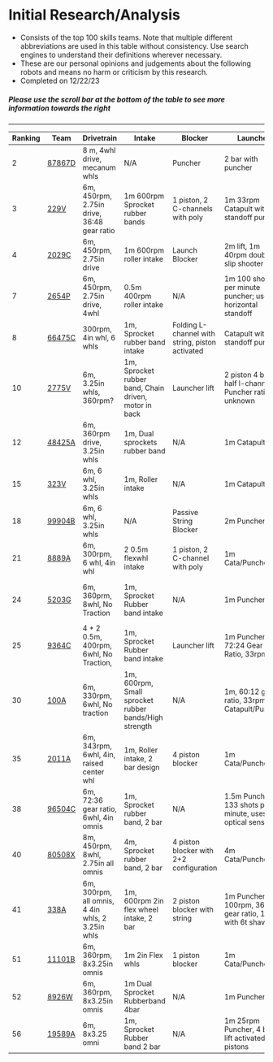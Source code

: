 # Initial Research/Analysis
- Consists of the top 100 skills teams. Note that multiple different abbreviations are used in this table without consistency. Use search engines to understand their definitions wherever necessary.
- These are our personal opinions and judgements about the following robots and means no harm or criticism by this research.
- Completed on 12/22/23

##### Please use the scroll bar at the bottom of the table to see more information towards the right
---

|Ranking|Team|Drivetrain|Intake|Blocker|Launcher|Wings|Elevation|Notes|Picture|
|-------|----|----------|------|-------|--------|-----|---------|-----|-------|
|2|[87867D](https://youtu.be/cUIaSMqhPSE)|8 m, 4whl drive, mecanum whls|N/A|Puncher|2 bar with puncher|2 piston vertical wings|Puncher elevation|Uses a PTO for puncher and blocker|![](img/87867D.png)|
|3|[229V](https://youtu.be/BGkmDeIMQyQ)|6m, 450rpm, 2.75in drive, 36:48 gear ratio|1m 600rpm Sprocket rubber bands|1 piston, 2 C-channels with poly|1m 33rpm Catapult with standoff puncher|2 piston horizontal wings|Passive elevation|Design seems a bit old|![](img/229V.png)|
|4|[2029C](https://youtu.be/tQ5A4HkNW5s)|6m, 450rpm, 2.75in drive|1m 600rpm roller intake|Launch Blocker|2m lift, 1m 40rpm double slip shooter|2p horizontal wings|Passive Elevation|Uses 2p PTO and gears for 4 bar lift|![](img/2029C.png)|
|7|[2654P](https://youtu.be/_6kc8C9XtSk)|6m, 450rpm, 2.75in drive, 4whl|0.5m 400rpm roller intake|N/A|1m 100 shots per minute puncher; uses horizontal standoff|2 piston vertical wings|N/A|Incredibly consistent puncher!|![](img/2654P.png)|
|8|[66475C](https://youtu.be/R5K78sek7Sg)|300rpm, 4in whl, 6 whls|1m, Sprocket rubber band intake|Folding L-channel with string, piston activated|Catapult with standoff puncher|2 piston horizontal wings|N/A|Like our old bot but better|![](img/66475C.png)|
|10|[2775V](https://youtu.be/2uI-MR7o6jU)|6m, 3.25in whls, 360rpm?|1m, Sprocket rubber band, Chain driven, motor in back|Launcher lift|2 piston 4 bar lift, half l-channels, Puncher ratio unknown|2 piston horizontal wings, not locking, bent polycarb|N/A|Really nice lift, odometry uses two tracking wheels|![](img/2775V.png)|
|12|[48425A](https://youtu.be/h9_-mJn-qjI)|6m, 360rpm drive, 3.25in whls|1m, Dual sprockets rubber band|N/A|1m Catapult|2 piston horizontal wings, non-locking|Passive Catapult|This is our old robot!|![](img/48425A.png)|
|15|[323V](https://youtu.be/TzGvCIaibWk)|6m, 6 whl, 3.25in whls|1m, Roller intake|N/A|1m Catapult|2 piston locking wings|Passive Catapult|Carbon Copy. Also pretty old|![](img/323V.png)|
|18|[99904B](https://youtu.be/ZNo4IFjghxU)|6m, 6 whl, 3.25in whls|N/A|Passive String Blocker|2m Puncher|2 piston locking wings|4 piston hang, B tier|Puncher is powered by PTO/Puncher between hang mech|![](img/99904B.png)|
|21|[8889A](https://youtu.be/PnQzdq1Jfc4)|6m, 300rpm, 6 whl, 4in whl|2 0.5m flexwhl intake|1 piston, 2 C-channel with poly|1m Cata/Puncher|2 piston wings|4 piston hang, B tier|Seems like a solid bot|![](img/8889A.png)|
|24|[5203G](https://youtu.be/lIZKrpuLhwg)|6m, 360prm, 8whl, No Traction|1m, Sprocket Rubber band intake|N/A|1m Puncher|2 horizontal wings/2 vertical wings|4 piston hang mech|Battery and Air tank in drivetrain/Simplicity is key|![](img/5203G.png)|
|25|[9364C](https://youtu.be/q95a-o5AVBo)|4 + 2 0.5m, 400rpm, 6whl, No Traction,|1m, Sprocket Rubber band intake|Launcher lift|1m Puncher, 72:24 Gear Ratio, 33rpm|2 horizontal wings|1 motor lift with adjustable ratchet|Unique 55W drive and no PTOs unlike others with similar design. Also has offset 4 bar.|![](img/9364C.png)|
|30|[100A](https://youtu.be/eUaXNN4vfXM)|6m, 330rpm, 6whl, No traction|1m, 600rpm, Small sprocket rubber bands/High strength|N/A|1m, 60:12 gear ratio, 33rpm Catapult/Puncher|2 horizontal locking wings|2 piston hang mech|Carbon Copy. Uses a small sprocket for intake which is unique.|![](img/100A.png)|
|35|[2011A](https://youtu.be/l17H_cC9mws)|6m, 343rpm, 6whl, 4in, raised center whl|1m, Roller intake, 2 bar design|4 piston blocker|1m Cata/Puncher|2 horizontal locking wings|4 piston blocker/hang mech|Integrated blocker/hang mech|![](img/2011A.png)|
|38|[96504C](https://youtu.be/_1HvvoY5D3w)|6m, 72:36 gear ratio, 6whl, 4in omnis|1m, Sprocket rubber band, 2 bar|N/A|1.5m Puncher, 133 shots per minute, uses optical sensor|2 horizontal wings|Long Barrier Balance|Use of optical sensor allows for maximum match load efficency|![](img/96504C.png)|
|40|[80508X](https://youtu.be/j3nqjifhSSU)|8m, 450rpm, 8whl, 2.75in all omnis|4m, Sprocket rubber band, 2 bar|4 piston blocker with 2+2 configuration|4m Cata/Puncher|2 horizontal wings|Long Barrier Balance|2nd bot to use 8m drive with PTO|![](img/80508X.png)|
|41|[338A](https://youtu.be/SUijFCc3Gv4)|6m, 300rpm, all omnis, 4 4in whls, 2 3.25in whls|1m, 600rpm 2in flex wheel intake, 2 bar|2 piston blocker with string|1m Puncher, 100rpm, 36:12 gear ratio, 12t with 6t shaved|2 horizontal wings|A tier Long Barrier Balance|Taller blockers are really important|![](img/338A.png)|
|51|[11101B](https://youtu.be/dpGNR2CLos8)|6m, 360rpm, 8x3.25in omnis|1m 2in Flex whls|1 piston blocker|1m Cata/Puncher|2 horizontal locking wings|Long Barrier Balance|Carbon Copy. Traction wheels aren't that necessary.|![](img/11101B.png)|
|52|[8926W](https://youtu.be/pSmulf8pSEA)|6m, 360rpm, 8x3.25in omnis|1m Dual Sprocket Rubberband 4bar|N/A|1m Puncher|2 horizontal wings|Long Barrier Balance|Really like the wing design, I think we could copy this aspect|![](img/8926W.png)|
|56|[19589A](https://youtu.be/luCByAt2fkk)|6m, 8x3.25 omni|1m, Sprocket Rubber band 2 bar|N/A|1m 25rpm Puncher, 4 bar lift activated by 2 pistons|2 horizontal wings|4 bar lift|Uses a lot of pistons but good starting place.|![](img/19589A.png)|
